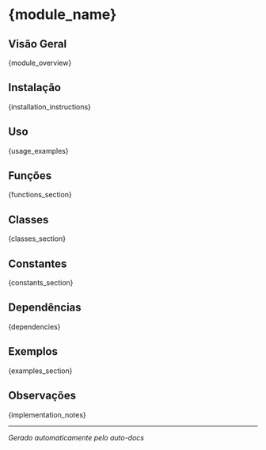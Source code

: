 # {module_name}

## Visão Geral
{module_overview}

## Instalação
{installation_instructions}

## Uso
{usage_examples}

## Funções

{functions_section}

## Classes

{classes_section}

## Constantes

{constants_section}

## Dependências
{dependencies}

## Exemplos

{examples_section}

## Observações
{implementation_notes}

---
*Gerado automaticamente pelo auto-docs*